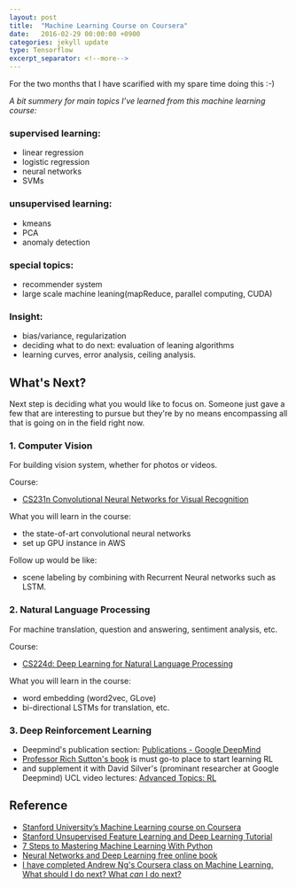 ```yaml
---
layout: post
title:  "Machine Learning Course on Coursera"
date:   2016-02-29 00:00:00 +0900
categories: jekyll update
type: Tensorflow
excerpt_separator: <!--more-->
---
```

For the two months that I have scarified with my spare time doing this :-)
<!--more-->

*A bit summery for main topics I’ve learned from this machine learning course:*

### supervised learning:
- linear regression
- logistic regression
- neural networks
- SVMs

### unsupervised learning:
- kmeans
- PCA
- anomaly detection

### special topics:
- recommender system
- large scale machine leaning(mapReduce, parallel computing, CUDA)

### Insight:
- bias/variance, regularization
- deciding what to do next: evaluation of leaning algorithms
- learning curves, error analysis, ceiling analysis.


What's Next?
---
Next step is deciding what you would like to focus on.  Someone just gave a few that are interesting to pursue but they're by no means encompassing all that is going on in the field right now.

### 1. Computer Vision

For building vision system, whether for photos or videos.

Course:

- [CS231n Convolutional Neural Networks for Visual Recognition][R6]

What you will learn in the course:

- the state-of-art convolutional neural networks
- set up GPU instance in AWS

Follow up would be like:

- scene labeling by combining with Recurrent Neural networks such as LSTM.

### 2. Natural Language Processing

For machine translation, question and answering, sentiment analysis, etc.

Course:

- [CS224d: Deep Learning for Natural Language Processing][R7]

What you will learn in the course:

- word embedding (word2vec, GLove)
- bi-directional LSTMs for translation, etc.

### 3. Deep Reinforcement Learning

- Deepmind's publication section: [Publications - Google DeepMind][R8]
- [Professor Rich Sutton's book][R9] is must go-to place to start learning RL
- and supplement it with David Silver's (prominant researcher at Google Deepmind) UCL video lectures: [Advanced Topics: RL][R10]


Reference
---
- [Stanford University’s Machine Learning course on Coursera][R1]<br />
- [Stanford Unsupervised Feature Learning and Deep Learning Tutorial][R2]<br />
- [7 Steps to Mastering Machine Learning With Python][R3]<br />
- [Neural Networks and Deep Learning free online book][R4]<br />
- [I have completed Andrew Ng's Coursera class on Machine Learning. What should I do next? What *can* I do next?][R5]


[R1]: https://www.coursera.org/learn/machine-learning/
[R2]: http://ufldl.stanford.edu/tutorial/
[R3]: http://www.kdnuggets.com/2015/11/seven-steps-machine-learning-python.html/2
[R4]: http://neuralnetworksanddeeplearning.com/
[R5]: https://www.quora.com/I-have-completed-Andrew-Ngs-Coursera-class-on-Machine-Learning-What-should-I-do-next-What-*can*-I-do-next
[R6]: http://cs231n.github.io/
[R7]: http://cs224d.stanford.edu/
[R8]: http://deepmind.com/publications.html
[R9]: https://webdocs.cs.ualberta.ca/~sutton/book/ebook/the-book.html
[R10]: http://www0.cs.ucl.ac.uk/staff/d.silver/web/Teaching.html
